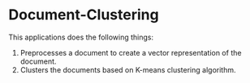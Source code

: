 # Document-Clustering
This applications does the following things:
1. Preprocesses a document to create a vector representation of the document.
2. Clusters the documents based on K-means clustering algorithm.
